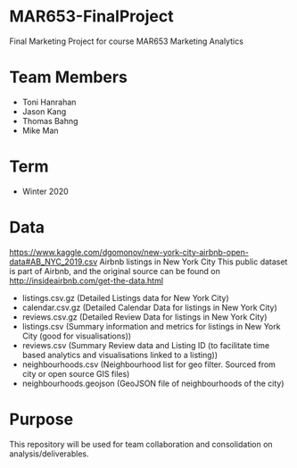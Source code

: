 # MAR653-FinalProject
Final Marketing Project for course MAR653 Marketing Analytics

# Team Members
- Toni Hanrahan
- Jason Kang
- Thomas Bahng
- Mike Man

# Term
- Winter 2020

# Data
https://www.kaggle.com/dgomonov/new-york-city-airbnb-open-data#AB_NYC_2019.csv
Airbnb listings in New York City
This public dataset is part of Airbnb, and the original source can be found on http://insideairbnb.com/get-the-data.html

- listings.csv.gz (Detailed Listings data for New York City)
- calendar.csv.gz (Detailed Calendar Data for listings in New York City)
- reviews.csv.gz (Detailed Review Data for listings in New York City)
- listings.csv (Summary information and metrics for listings in New York City (good for visualisations))
- reviews.csv (Summary Review data and Listing ID (to facilitate time based analytics and visualisations linked to a listing))
- neighbourhoods.csv (Neighbourhood list for geo filter. Sourced from city or open source GIS files)
- neighbourhoods.geojson (GeoJSON file of neighbourhoods of the city)

# Purpose
This repository will be used for team collaboration and consolidation on analysis/deliverables.
